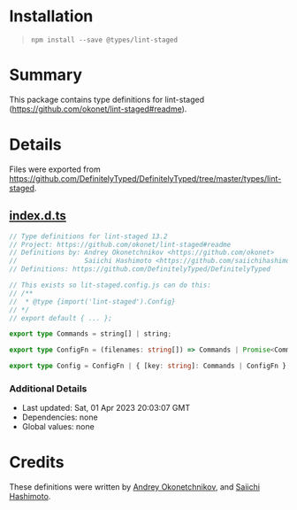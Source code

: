# Installation
> `npm install --save @types/lint-staged`

# Summary
This package contains type definitions for lint-staged (https://github.com/okonet/lint-staged#readme).

# Details
Files were exported from https://github.com/DefinitelyTyped/DefinitelyTyped/tree/master/types/lint-staged.
## [index.d.ts](https://github.com/DefinitelyTyped/DefinitelyTyped/tree/master/types/lint-staged/index.d.ts)
````ts
// Type definitions for lint-staged 13.2
// Project: https://github.com/okonet/lint-staged#readme
// Definitions by: Andrey Okonetchnikov <https://github.com/okonet>
//                 Saiichi Hashimoto <https://github.com/saiichihashimoto>
// Definitions: https://github.com/DefinitelyTyped/DefinitelyTyped

// This exists so lit-staged.config.js can do this:
// /**
//  * @type {import('lint-staged').Config}
// */
// export default { ... };

export type Commands = string[] | string;

export type ConfigFn = (filenames: string[]) => Commands | Promise<Commands>;

export type Config = ConfigFn | { [key: string]: Commands | ConfigFn };

````

### Additional Details
 * Last updated: Sat, 01 Apr 2023 20:03:07 GMT
 * Dependencies: none
 * Global values: none

# Credits
These definitions were written by [Andrey Okonetchnikov](https://github.com/okonet), and [Saiichi Hashimoto](https://github.com/saiichihashimoto).

